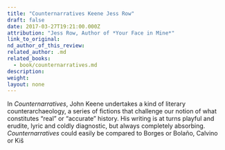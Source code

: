 ```yaml
---
title: "Counternarratives Keene Jess Row"
draft: false
date: 2017-03-27T19:21:00.000Z
attribution: "Jess Row, Author of *Your Face in Mine*"
link_to_original:
nd_author_of_this_review:
related_author: .md
related_books:
  - book/counternarratives.md
description:
weight:
layout: none
---
```

In *Counternarratives*, John Keene undertakes a kind of literary counterarchaeology, a series of fictions that challenge our notion of what constitutes “real” or “accurate” history. His writing is at turns playful and erudite, lyric and coldly diagnostic, but always completely absorbing. *Counternarratives* could easily be compared to Borges or Bolaño, Calvino or Kiš


